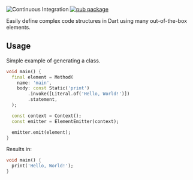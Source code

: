 ![Continuous Integration](https://github.com/YouriLieverdink/orchestrator/actions/workflows/ci.yaml/badge.svg)
[![pub package](https://img.shields.io/pub/v/orchestrator.svg)](https://pub.dev/packages/orchestrator)

Easily define complex code structures in Dart using many out-of-the-box elements.

## Usage

Simple example of generating a class.

```dart
void main() {
  final element = Method(
    name: 'main',
    body: const Static('print')
        .invoke([Literal.of('Hello, World!')])
        .statement,
  );

  const context = Context();
  const emitter = ElementEmitter(context);

  emitter.emit(element);
}
```

Results in:

```dart
void main() {
  print('Hello, World!');
}
```
